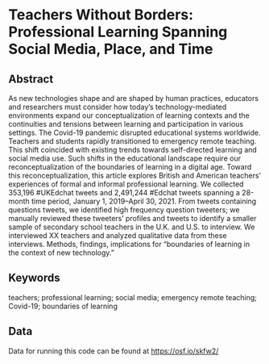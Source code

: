 # Teachers Without Borders: Professional Learning Spanning Social Media, Place, and Time

## Abstract 

As new technologies shape and are shaped by human practices, educators and researchers must consider how today’s technology-mediated environments expand our conceptualization of learning contexts and the continuities and tensions between learning and participation in various settings. The Covid-19 pandemic disrupted educational systems worldwide. Teachers and students rapidly transitioned to emergency remote teaching. This shift coincided with existing trends towards self-directed learning and social media use. Such shifts in the educational landscape require our reconceptualization of the boundaries of learning in a digital age. Toward this reconceptualization, this article explores British and American teachers’ experiences of formal and informal professional learning. We collected 353,196 #UKEdchat tweets and 2,491,244 #Edchat tweets spanning a 28-month time period, January 1, 2019–April 30, 2021. From tweets containing questions tweets, we identified high frequency question tweeters; we manually reviewed these tweeters’ profiles and tweets to identify a smaller sample of secondary school teachers in the U.K. and U.S. to interview. We interviewed XX teachers and analyzed qualitative data from these interviews. Methods, findings, implications for “boundaries of learning in the context of new technology.”
 
## Keywords

teachers; professional learning; social media; emergency remote teaching; Covid-19; boundaries of learning

## Data

Data for running this code can be found at https://osf.io/skfw2/
